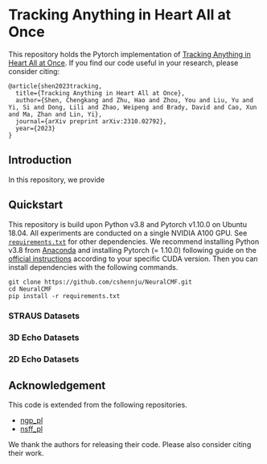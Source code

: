 # Tracking Anything in Heart All at Once

This repository holds the Pytorch implementation of [Tracking Anything in Heart All at Once](https://cshennju.github.io/NeuralCMF.github.io/). If you find our code useful in your research, please consider citing:

```
@article{shen2023tracking,
  title={Tracking Anything in Heart All at Once},
  author={Shen, Chengkang and Zhu, Hao and Zhou, You and Liu, Yu and Yi, Si and Dong, Lili and Zhao, Weipeng and Brady, David and Cao, Xun and Ma, Zhan and Lin, Yi},
  journal={arXiv preprint arXiv:2310.02792},
  year={2023}
}
```

## Introduction

In this repository, we provide

## Quickstart

This repository is build upon Python v3.8 and Pytorch v1.10.0 on Ubuntu 18.04. All experiments are conducted on a single NVIDIA A100 GPU. See [`requirements.txt`](requirements.txt) for other dependencies. We recommend installing Python v3.8 from [Anaconda](https://www.anaconda.com/) and installing Pytorch (= 1.10.0) following guide on the [official instructions](https://pytorch.org/) according to your specific CUDA version. Then you can install dependencies with the following commands.

```
git clone https://github.com/cshennju/NeuralCMF.git
cd NeuralCMF
pip install -r requirements.txt
```
### STRAUS Datasets

### 3D Echo Datasets

### 2D Echo Datasets


## Acknowledgement
This code is extended from the following repositories.
- [ngp_pl](https://github.com/kwea123/ngp_pl)
- [nsff_pl](https://github.com/kwea123/nsff_pl)

We thank the authors for releasing their code. Please also consider citing their work.
